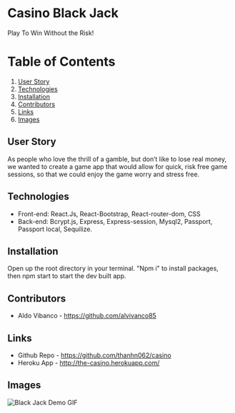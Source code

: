 # Casino Black Jack

Play To Win  Without the Risk!

# Table of Contents
1. [User Story](#User-Story)
2. [Technologies](#Technologies)
3. [Installation](#Installation)
4. [Contributors](#Contributors)
5. [Links](#Links)
6. [Images](#Images)


## User Story
As people who  love the thrill of a gamble,  but don’t like to lose real money,  we wanted to create a game app that would allow for quick, risk free game sessions, so that we could  enjoy the game worry  and stress free. 

## Technologies

* Front-end: React.Js, React-Bootstrap, React-router-dom, CSS
* Back-end: Bcrypt.js, Express, Express-session, Mysql2, Passport, Passport local, Sequilize. 

## Installation

Open up the root directory in your terminal. "Npm i" to install packages, then npm start to start the dev built app.

## Contributors
* Aldo Vibanco - https://github.com/alvivanco85

## Links
* Github Repo - https://github.com/thanhn062/casino
* Heroku App - http://the-casino.herokuapp.com/

## Images
![Black Jack Demo GIF](https://github.com/thanhn062/casino/blob/master/client/src/Assets/Images/Black-Jack.gif)
